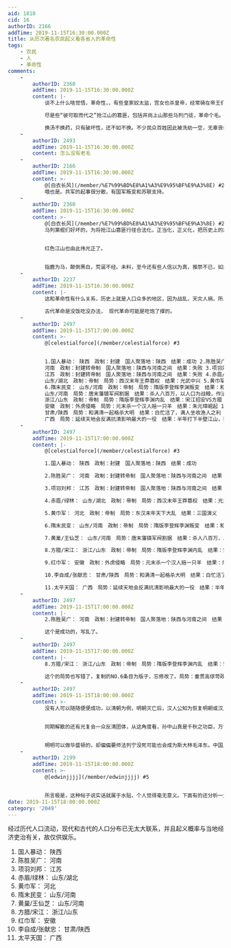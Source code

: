 ```yaml
---
aid: 1810
cid: 16
authorID: 2166
addTime: 2019-11-15T16:30:00.000Z
title: 从历次著名农民起义看各省人的革命性
tags:
    - 农民
    - 人
    - 革命性
comments:
    -
        authorID: 2360
        addTime: 2019-11-15T16:30:00.000Z
        content: |-
            谈不上什么啥觉悟，革命性，，有些皇家奴太监，宫女也杀皇帝，经常骑在帝王们头上作威作福。

            尽是些“彼可取而代之”抢江山的篡匪，包括井岗上山那些马列门徒，革命个毛。

            换汤不换药，只有破坏性，还不如不换。不少民众百姓因此被洗劫一空，无辜丧命，逃难保命，民不聊生……这帮乱贼篡匪，革命个毛，都罪该万死。
    -
        authorID: 2493
        addTime: 2019-11-15T16:30:00.000Z
        content: 怎么没有老毛
    -
        authorID: 2166
        addTime: 2019-11-15T16:30:00.000Z
        content: >-
            @[白衣长风](/member/%E7%99%BD%E8%A1%A3%E9%95%BF%E9%A3%8E) #2
            哦也是。共军的起事很分散，有国军叛变和苏联支持。
    -
        authorID: 2360
        addTime: 2019-11-15T16:30:00.000Z
        content: >-
            @[白衣长风](/member/%E7%99%BD%E8%A1%A3%E9%95%BF%E9%A3%8E) #2
            马列黨棍们好坏的，为将抢江山篡匪行径合法化，正当化，正义化，把历史上的乱贼、叛黨、土匪、杀人狂都打扮成反封建，反压迫，有革命觉悟的，推动历史进步的大英雄。


            红色江山也由此伟光正了。


            指鹿为马，颠倒黑白，荒诞不经。未料，至今还有些人信以为真，推崇不已，如痴如醉，暴力武装抢啊…喊不停，喊得成了个嗜血狂。
    -
        authorID: 2237
        addTime: 2019-11-15T16:30:00.000Z
        content: |-
            这和革命性有什么关系，历史上就是人口众多的地区，因为战乱，天灾人祸，所以才有农民起义。

            古代革命是没饭吃没办法， 现代革命可能是吃饱了撑的。
    -
        authorID: 2497
        addTime: 2019-11-15T17:00:00.000Z
        content: >-
            @[celestialforce](/member/celestialforce) #3


            1.国人暴动： 陕西　政制：封建　国人聚落地：陕西　结果：成功 2.陈胜吴广：
            河南　政制：封建转帝制　国人聚落地：陕西与河南之间　结果：失败 3.项羽刘邦：
            江苏　政制：封建转帝制　国人聚落地：陕西与河南之间　结果：失败 4.赤眉/绿林：
            山东/湖北　政制：帝制　局势：西汉末年王莽篡权　结果：光武中兴 5.黄巾军： 河北　政制：帝制　局势：东汉末年天下大乱　结果：三国演义
            6.隋末民变： 山东/河南　政制：帝制　局势：隋版李登辉李渊叛变　结果：和李登辉一样成功 7.黄巢/王仙芝：
            山东/河南　局势：唐末藩镇军阀割据　结果：杀人八百万，以人口为战粮，作法自毙。 8.方腊/宋江：
            浙江/山东　政制：帝制　局势：隋版李登辉李渊内乱　结果：宋江招安VS方腊 9.红巾军：
            安徽　政制：外虏侵略　局势：元末杀一个汉人赔一只羊　结果：朱元璋崛起 10.李自成/张献忠：
            甘肃/陕西　局势：和满清一起格杀大明　结果：白忙活了，满人坐收渔人之利 11.太平天国：
            广西　局势：延续天地会反满抗清影响最大的一役　结果：半年打下半壁江山，死于内讧
    -
        authorID: 2497
        addTime: 2019-11-15T17:00:00.000Z
        content: |-
            @[celestialforce](/member/celestialforce) #3

            1.国人暴动： 陕西　政制：封建　国人聚落地：陕西　结果：成功

            2.陈胜吴广： 河南　政制：封建转帝制　国人聚落地：陕西与河南之间　结果：失败

            3.项羽刘邦： 江苏　政制：封建转帝制　国人聚落地：陕西与河南之间　结果：失败

            4.赤眉/绿林： 山东/湖北　政制：帝制　局势：西汉末年王莽篡权　结果：光武中兴

            5.黄巾军： 河北　政制：帝制　局势：东汉末年天下大乱　结果：三国演义

            6.隋末民变： 山东/河南　政制：帝制　局势：隋版李登辉李渊叛变　结果：和李登辉一样成功

            7.黄巢/王仙芝： 山东/河南　局势：唐末藩镇军阀割据　结果：杀人八百万，以人口为战粮，作法自毙。

            8.方腊/宋江： 浙江/山东　政制：帝制　局势：隋版李登辉李渊内乱　结果：宋江招安VS方腊

            9.红巾军： 安徽　政制：外虏侵略　局势：元末杀一个汉人赔一只羊　结果：朱元璋崛起

            10.李自成/张献忠： 甘肃/陕西　局势：和满清一起格杀大明　结果：白忙活了，满人坐收渔人之利

            11.太平天国： 广西　局势：延续天地会反满抗清影响最大的一役　结果：半年打下半壁江山，死于内讧
    -
        authorID: 2497
        addTime: 2019-11-15T17:00:00.000Z
        content: |-
            2.陈胜吴广： 河南　政制：封建转帝制　国人聚落地：陕西与河南之间　结果：失败

            这个是成功的，写乱了。
    -
        authorID: 2497
        addTime: 2019-11-15T17:00:00.000Z
        content: |-
            8.方腊/宋江： 浙江/山东　政制：帝制　局势：隋版李登辉李渊内乱　结果：宋江招安VS方腊

            这个的局势也写错了，复制的NO.6条目为版子，忘修改了。局势：童贯高俅苛政猛于虎
    -
        authorID: 2497
        addTime: 2019-11-15T18:00:00.000Z
        content: >-
            没有人可以随随便便成功，以清朝为例，明朝灭亡后，汉人公知为恢复明朝或汉人国家而推翻清朝的活动就从来没停止过，其中以顺治至康熙中期一段时间最为激烈和鼎盛。但是正统反清复汉洪门天地会只在民国元年清朝灭亡后才彻底解散，民国后那些还打着天地会旗号活动的顶多算浑水洪门。


            同期解散的还有光复会一众反清团体，从这角度看，孙中山真是千秋之功臣，万世之罪首。因为就是孙中山以他当时如日中山的声望强求众多汉人团体解甲归田，说什么民国已立，不需要这些团体了。以致汉人重新成为一盘散沙，真是罪孽深重。孙中山还因为实力不足，另立中华革命党时要党员宣誓效忠于他，在民智初开的亚洲第一共和种下独裁军头的种子，还引入苏毛乱华。导致后来的各地军头效法，纷纷各自拉拢不同的帝国主义势力拥兵自重。强行以党旗为国旗，需然我对五色旗也并不感冒，但是不经过议会强行狭超强人气无视法治以人治的方式通过国旗方案，为走回独裁专制的老路埋下了种子，造成了死后群龙无首大家都无视议会妄顾宪政四分五裂比谁的拳头。具体可以看毛泽东同志的《井冈山为何能存在》一文。


            明明可以做华盛顿的，却偏偏要师法列宁没死可能也会成为斯大林毛泽东。中国人什么才会明白只有法治宪政才是皇道，什么明君贤相清官，只要是人治都是狗屎。即使碰巧撞上一个，如明朝弘治中兴皇帝老儿两腿一蹬死啦，换了儿子上位刘谨八虎又开始祸国殃民。
    -
        authorID: 2199
        addTime: 2019-11-15T18:00:00.000Z
        content: >-
            @[edwinjjjj](/member/edwinjjjj) #5


            所言极是，这种帖子说实话就属于水贴，个人觉得毫无意义。下面有的还分析一大推文不对题的事情，我就不明白输出好一点有价值一点的信息怎么就这么难。
date: 2019-11-15T18:00:00.000Z
category: '2049'
---
```


经过历代人口流动，现代和古代的人口分布已无太大联系，并且起义概率与当地经济吏治有关，故仅供娱乐。

1.  国人暴动： 陕西
2.  陈胜吴广： 河南
3.  项羽刘邦： 江苏
4.  赤眉/绿林： 山东/湖北
5.  黄巾军： 河北
6.  隋末民变： 山东/河南
7.  黄巢/王仙芝： 山东/河南
8.  方腊/宋江： 浙江/山东
9.  红巾军： 安徽
10.  李自成/张献忠： 甘肃/陕西
11.  太平天国： 广西

